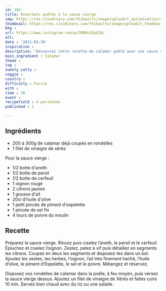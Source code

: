 ```yaml
---
id: 194
title: Encornets poêlés à la sauce vierge 
img: https://res.cloudinary.com/thibaults/image/upload/t_optimisation/v1617132726/Recipes/20210330_encornets_sauce_vierge.jpg
thumbnail: https://res.cloudinary.com/thibaults/image/upload/t_thumbnail_josie/v1617132726/Recipes/20210330_encornets_sauce_vierge.jpg
bkg : 
url: https://www.instagram.com/p/CNDMs3XpkZ4/
alt: 
date : '2021-03-30'
inspiration : 
description: "Découvrez cette recette de calamar poêlé avec une sauce vierge à base de plantes"
main_ingredient : Calamar
theme : 
tag : 
sweety_salty : 
veggie : 
country : 
difficulty : Facile
with : 
time : 30
event : 
recipeYield : 4 personnes
published : 1

---
```


## Ingrédients
 - 200 à 300g de calamar déjà coupés en rondelles
 - 1 filet de vinaigre de xérès

Pour la sauce vierge :
 - 1/2 botte d'aneth
 - 1/2 botte de persil
 - 1/2 botte de cerfeuil
 - 1 oignon rouge
 - 2 citrons jaunes
 - 1 gousse d'ail
 - 20cl d’huile d'olive
 - 1 petit pincée de piment d'espelette
 - 1 pincée de sel fin
 - 4 tours de poivre du moulin

## Recette
Préparez la sauce vierge. Rincez puis ciselez l’aneth, le persil et le cerfeuil. Épluchez et ciselez l’oignon. Zestez, pelez à vif puis détaillez en segments les citrons. Coupez en deux les segments et disposez-les dans un bol. Ajoutez les zestes, les herbes, l’oignon, l’ail très finement haché, l’huile d’olive, le piment d’Espelette, le sel et le poivre. Mélangez et réservez.

Disposez vos rondelles de calamar dans la poêle, à feu moyen, puis versez la sauce vierge dessus. Ajoutez un filet de vinaigre de Xérès et faites cuire 10 min. Servez bien chaud avec du riz ou une salade.